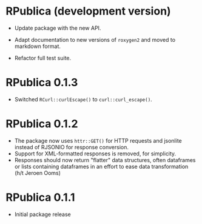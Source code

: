 # RPublica (development version)

-   Update package with the new API.

-   Adapt documentation to new versions of `roxygen2` and moved to markdown format.

-   Refactor full test suite.

# RPublica 0.1.3

-   Switched `RCurl::curlEscape()` to `curl::curl_escape()`.

# RPublica 0.1.2

-   The package now uses `httr::GET()` for HTTP requests and jsonlite instead of RJSONIO for response conversion.
-   Support for XML-formatted responses is removed, for simplicity.
-   Responses should now return "flatter" data structures, often dataframes or lists containing dataframes in an effort to ease data transformation (h/t Jeroen Ooms)

# RPublica 0.1.1

-   Initial package release
